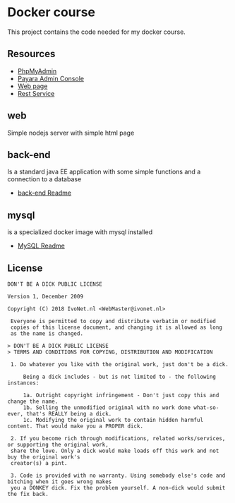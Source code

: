 # Docker course

This project contains the code needed for my docker course.

## Resources

* [PhpMyAdmin](http://localhost:8888/)
* [Payara Admin Console](http://localhost:4848)
* [Web page](http://localhost:3000)
* [Rest Service](http://localhost:8080/back-end/rest/quote/1)


## web

Simple nodejs server with simple html page

## back-end

Is a standard java EE application with some simple functions 
and a connection to a database

* [back-end Readme](./back-end/README.md)

## mysql

is a specialized docker image with mysql installed

* [MySQL Readme](./mysql/README.md)
 
 
## License
    
    DON'T BE A DICK PUBLIC LICENSE
    
    Version 1, December 2009
    
    Copyright (C) 2018 IvoNet.nl <WebMaster@ivonet.nl>
    
     Everyone is permitted to copy and distribute verbatim or modified
     copies of this license document, and changing it is allowed as long
     as the name is changed.
    
    > DON'T BE A DICK PUBLIC LICENSE
    > TERMS AND CONDITIONS FOR COPYING, DISTRIBUTION AND MODIFICATION
    
     1. Do whatever you like with the original work, just don't be a dick.
    
         Being a dick includes - but is not limited to - the following instances:
    
    	 1a. Outright copyright infringement - Don't just copy this and change the name.
    	 1b. Selling the unmodified original with no work done what-so-ever, that's REALLY being a dick.
    	 1c. Modifying the original work to contain hidden harmful content. That would make you a PROPER dick.
    
     2. If you become rich through modifications, related works/services, or supporting the original work,
     share the love. Only a dick would make loads off this work and not buy the original work's
     creator(s) a pint.
    
     3. Code is provided with no warranty. Using somebody else's code and bitching when it goes wrong makes
     you a DONKEY dick. Fix the problem yourself. A non-dick would submit the fix back.
    
